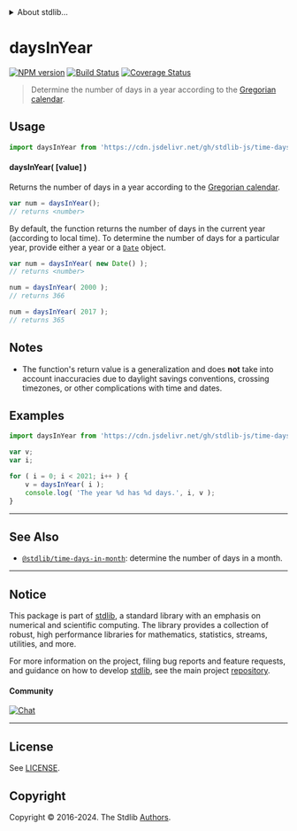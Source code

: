 <!--

@license Apache-2.0

Copyright (c) 2018 The Stdlib Authors.

Licensed under the Apache License, Version 2.0 (the "License");
you may not use this file except in compliance with the License.
You may obtain a copy of the License at

   http://www.apache.org/licenses/LICENSE-2.0

Unless required by applicable law or agreed to in writing, software
distributed under the License is distributed on an "AS IS" BASIS,
WITHOUT WARRANTIES OR CONDITIONS OF ANY KIND, either express or implied.
See the License for the specific language governing permissions and
limitations under the License.

-->


<details>
  <summary>
    About stdlib...
  </summary>
  <p>We believe in a future in which the web is a preferred environment for numerical computation. To help realize this future, we've built stdlib. stdlib is a standard library, with an emphasis on numerical and scientific computation, written in JavaScript (and C) for execution in browsers and in Node.js.</p>
  <p>The library is fully decomposable, being architected in such a way that you can swap out and mix and match APIs and functionality to cater to your exact preferences and use cases.</p>
  <p>When you use stdlib, you can be absolutely certain that you are using the most thorough, rigorous, well-written, studied, documented, tested, measured, and high-quality code out there.</p>
  <p>To join us in bringing numerical computing to the web, get started by checking us out on <a href="https://github.com/stdlib-js/stdlib">GitHub</a>, and please consider <a href="https://opencollective.com/stdlib">financially supporting stdlib</a>. We greatly appreciate your continued support!</p>
</details>

# daysInYear

[![NPM version][npm-image]][npm-url] [![Build Status][test-image]][test-url] [![Coverage Status][coverage-image]][coverage-url] <!-- [![dependencies][dependencies-image]][dependencies-url] -->

> Determine the number of days in a year according to the [Gregorian calendar][gregorian-calendar].



<section class="usage">

## Usage

```javascript
import daysInYear from 'https://cdn.jsdelivr.net/gh/stdlib-js/time-days-in-year@deno/mod.js';
```

#### daysInYear( \[value] )

Returns the number of days in a year according to the [Gregorian calendar][gregorian-calendar].

```javascript
var num = daysInYear();
// returns <number>
```

By default, the function returns the number of days in the current year (according to local time). To determine the number of days for a particular year, provide either a year or a [`Date`][date-object] object.

```javascript
var num = daysInYear( new Date() );
// returns <number>

num = daysInYear( 2000 );
// returns 366

num = daysInYear( 2017 );
// returns 365
```

</section>

<!-- /.usage -->

<section class="notes">

## Notes

-   The function's return value is a generalization and does **not** take into account inaccuracies due to daylight savings conventions, crossing timezones, or other complications with time and dates. 

</section>

<!-- /.notes -->

<section class="examples">

## Examples

<!-- eslint no-undef: "error" -->

```javascript
import daysInYear from 'https://cdn.jsdelivr.net/gh/stdlib-js/time-days-in-year@deno/mod.js';

var v;
var i;

for ( i = 0; i < 2021; i++ ) {
    v = daysInYear( i );
    console.log( 'The year %d has %d days.', i, v );
}
```

</section>

<!-- /.examples -->



<!-- Section for related `stdlib` packages. Do not manually edit this section, as it is automatically populated. -->

<section class="related">

* * *

## See Also

-   <span class="package-name">[`@stdlib/time-days-in-month`][@stdlib/time/days-in-month]</span><span class="delimiter">: </span><span class="description">determine the number of days in a month.</span>

</section>

<!-- /.related -->

<!-- Section for all links. Make sure to keep an empty line after the `section` element and another before the `/section` close. -->


<section class="main-repo" >

* * *

## Notice

This package is part of [stdlib][stdlib], a standard library with an emphasis on numerical and scientific computing. The library provides a collection of robust, high performance libraries for mathematics, statistics, streams, utilities, and more.

For more information on the project, filing bug reports and feature requests, and guidance on how to develop [stdlib][stdlib], see the main project [repository][stdlib].

#### Community

[![Chat][chat-image]][chat-url]

---

## License

See [LICENSE][stdlib-license].


## Copyright

Copyright &copy; 2016-2024. The Stdlib [Authors][stdlib-authors].

</section>

<!-- /.stdlib -->

<!-- Section for all links. Make sure to keep an empty line after the `section` element and another before the `/section` close. -->

<section class="links">

[npm-image]: http://img.shields.io/npm/v/@stdlib/time-days-in-year.svg
[npm-url]: https://npmjs.org/package/@stdlib/time-days-in-year

[test-image]: https://github.com/stdlib-js/time-days-in-year/actions/workflows/test.yml/badge.svg?branch=main
[test-url]: https://github.com/stdlib-js/time-days-in-year/actions/workflows/test.yml?query=branch:main

[coverage-image]: https://img.shields.io/codecov/c/github/stdlib-js/time-days-in-year/main.svg
[coverage-url]: https://codecov.io/github/stdlib-js/time-days-in-year?branch=main

<!--

[dependencies-image]: https://img.shields.io/david/stdlib-js/time-days-in-year.svg
[dependencies-url]: https://david-dm.org/stdlib-js/time-days-in-year/main

-->

[chat-image]: https://img.shields.io/gitter/room/stdlib-js/stdlib.svg
[chat-url]: https://app.gitter.im/#/room/#stdlib-js_stdlib:gitter.im

[stdlib]: https://github.com/stdlib-js/stdlib

[stdlib-authors]: https://github.com/stdlib-js/stdlib/graphs/contributors

[cli-section]: https://github.com/stdlib-js/time-days-in-year#cli
[cli-url]: https://github.com/stdlib-js/time-days-in-year/tree/cli
[@stdlib/time-days-in-year]: https://github.com/stdlib-js/time-days-in-year/tree/main

[umd]: https://github.com/umdjs/umd
[es-module]: https://developer.mozilla.org/en-US/docs/Web/JavaScript/Guide/Modules

[deno-url]: https://github.com/stdlib-js/time-days-in-year/tree/deno
[deno-readme]: https://github.com/stdlib-js/time-days-in-year/blob/deno/README.md
[umd-url]: https://github.com/stdlib-js/time-days-in-year/tree/umd
[umd-readme]: https://github.com/stdlib-js/time-days-in-year/blob/umd/README.md
[esm-url]: https://github.com/stdlib-js/time-days-in-year/tree/esm
[esm-readme]: https://github.com/stdlib-js/time-days-in-year/blob/esm/README.md
[branches-url]: https://github.com/stdlib-js/time-days-in-year/blob/main/branches.md

[stdlib-license]: https://raw.githubusercontent.com/stdlib-js/time-days-in-year/main/LICENSE

[gregorian-calendar]: https://en.wikipedia.org/wiki/Gregorian_calendar

[date-object]: https://developer.mozilla.org/en-US/docs/Web/JavaScript/Reference/Global_Objects/Date

<!-- <related-links> -->

[@stdlib/time/days-in-month]: https://github.com/stdlib-js/time-days-in-month/tree/deno

<!-- </related-links> -->

</section>

<!-- /.links -->
